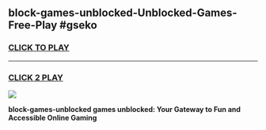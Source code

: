 
## block-games-unblocked-Unblocked-Games-Free-Play #gseko
<h3>
<a href="https://us.freeplayer.one?title=block-games-unblocked&ref=9M">CLICK TO PLAY</a></h3>
<hr>

<h3>
<a href="https://us.freeplayer.one?title=block-games-unblocked&ref=9M">CLICK 2 PLAY</a>
  
</h3>

<a href="https://us.freeplayer.one?title=block-games-unblocked&ref=9M"><img src="https://clearcache.store/games.png"></a>


**block-games-unblocked games unblocked: Your Gateway to Fun and Accessible Online Gaming**
